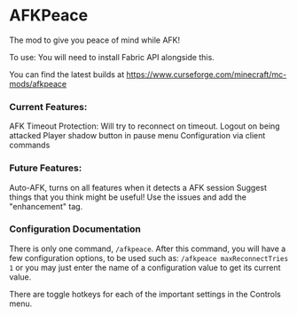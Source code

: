 # AFKPeace

The mod to give you peace of mind while AFK!

To use:
You will need to install Fabric API alongside this.

You can find the latest builds at https://www.curseforge.com/minecraft/mc-mods/afkpeace

### Current Features:
AFK Timeout Protection:  Will try to reconnect on timeout.
Logout on being attacked
Player shadow button in pause menu
Configuration via client commands

### Future Features:
Auto-AFK, turns on all features when it detects a AFK session
Suggest things that you think might be useful!  Use the issues and add the "enhancement" tag.

### Configuration Documentation
There is only one command, `/afkpeace`.
After this command, you will have a few configuration options, to be used such as:
`/afkpeace maxReconnectTries 1`
or you may just enter the name of a configuration value to get its current value.

There are toggle hotkeys for each of the important settings in the Controls menu.
